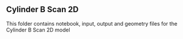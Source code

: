 ## Cylinder B Scan 2D

This folder contains notebook, input, output and geometry files for the Cylinder B Scan 2D model